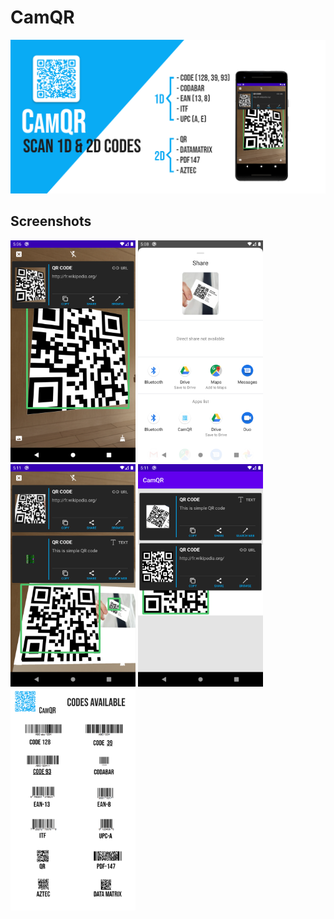 # CamQR

<p align="center">
    <img src="medias/feature_graphics.png">
</p>

## Screenshots

<img src="medias/screenshots/Screenshot_1594048014.png" width="200px">
<img src="medias/screenshots/Screenshot_1594048122.png" width="200px">
<img src="medias/screenshots/Screenshot_1594048274.png" width="200px">
<img src="medias/screenshots/Screenshot_1594048298.png" width="200px">
<img src="medias/screenshots/codes.png" width="200px">
